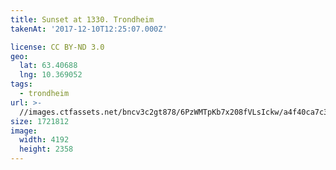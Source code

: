 ```yaml
---
title: Sunset at 1330. Trondheim
takenAt: '2017-12-10T12:25:07.000Z'

license: CC BY-ND 3.0
geo:
  lat: 63.40688
  lng: 10.369052
tags:
  - trondheim
url: >-
  //images.ctfassets.net/bncv3c2gt878/6PzWMTpKb7x208fVLsIckw/a4f40ca7c346fe68a5e17ed8721e4bbe/sunset-at-1330-trondheim_38960970001_o
size: 1721812
image:
  width: 4192
  height: 2358
---
```

